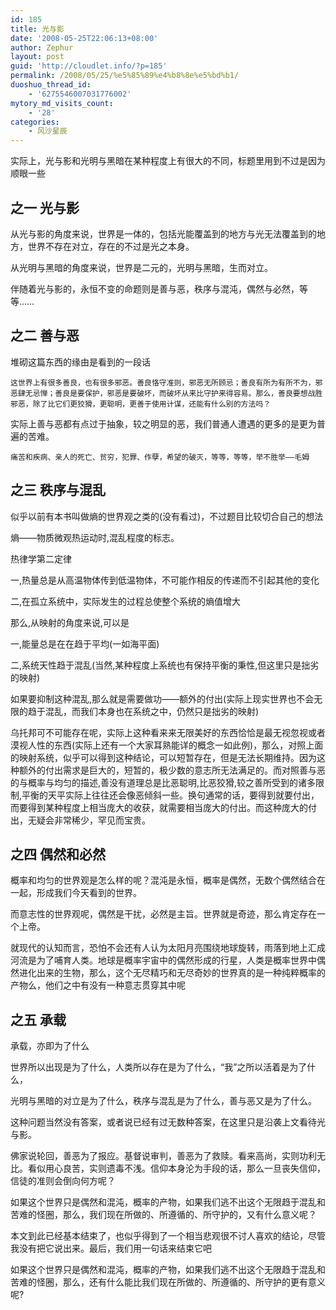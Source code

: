 ```yaml
---
id: 185
title: 光与影
date: '2008-05-25T22:06:13+08:00'
author: Zephur
layout: post
guid: 'http://cloudlet.info/?p=185'
permalink: /2008/05/25/%e5%85%89%e4%b8%8e%e5%bd%b1/
duoshuo_thread_id:
    - '6275546007031776002'
mytory_md_visits_count:
    - '28'
categories:
    - 风沙星辰
---
```


实际上，光与影和光明与黑暗在某种程度上有很大的不同，标题里用到不过是因为顺眼一些

## 之一 光与影

从光与影的角度来说，世界是一体的，包括光能覆盖到的地方与光无法覆盖到的地方，世界不存在对立，存在的不过是光之本身。

从光明与黑暗的角度来说，世界是二元的，光明与黑暗，生而对立。

伴随着光与影的，永恒不变的命题则是善与恶，秩序与混沌，偶然与必然，等等……

<!--more-->

## 之二 善与恶

堆砌这篇东西的缘由是看到的一段话

`这世界上有很多善良，也有很多邪恶。善良恪守准则，邪恶无所顾忌；善良有所为有所不为，邪恶肆无忌惮；善良是要保护，邪恶是要破坏，而破坏从来比守护来得容易。那么，善良要想战胜邪恶，除了比它们更狡猾，更聪明，更善于使用计谋，还能有什么别的方法吗？`

实际上善与恶都有点过于抽象，较之明显的恶，我们普通人遭遇的更多的是更为普遍的苦难。

`痛苦和疾病、亲人的死亡、贫穷，犯罪、作孽，希望的破灭，等等，等等，举不胜举——毛姆`

## 之三 秩序与混乱

似乎以前有本书叫做熵的世界观之类的(没有看过)，不过题目比较切合自己的想法

熵——物质微观热运动时,混乱程度的标志。

热律学第二定律

一,热量总是从高温物体传到低温物体，不可能作相反的传递而不引起其他的变化

二,在孤立系统中，实际发生的过程总使整个系统的熵值增大

那么,从映射的角度来说,可以是

一,能量总是在在趋于平均(一如海平面)

二,系统天性趋于混乱(当然,某种程度上系统也有保持平衡的秉性,但这里只是拙劣的映射)

如果要抑制这种混乱,那么就是需要做功——额外的付出(实际上现实世界也不会无限的趋于混乱，而我们本身也在系统之中，仍然只是拙劣的映射)

乌托邦可不可能存在呢，实际上这种看来来无限美好的东西恰恰是最无视忽视或者漠视人性的东西(实际上还有一个大家耳熟能详的概念一如此例)，那么，对照上面的映射系统，似乎可以得到这种结论，可以短暂存在，但是无法长期维持。因为这种额外的付出需求是巨大的，短暂的，极少数的意志所无法满足的。而对照善与恶的与概率与均匀的描述,善没有道理总是比恶聪明,比恶狡猾,较之善所受到的诸多限制,平衡的天平实际上往往还会像恶倾斜一些。换句通常的话，要得到就要付出，而要得到某种程度上相当庞大的收获，就需要相当庞大的付出。而这种庞大的付出，无疑会非常稀少，罕见而宝贵。

## 之四 偶然和必然

概率和均匀的世界观是怎么样的呢？混沌是永恒，概率是偶然，无数个偶然结合在一起，形成我们今天看到的世界。

而意志性的世界观呢，偶然是干扰，必然是主旨。世界就是奇迹，那么肯定存在一个上帝。

就现代的认知而言，恐怕不会还有人认为太阳月亮围绕地球旋转，雨落到地上汇成河流是为了哺育人类。地球是概率宇宙中的偶然形成的行星，人类是概率世界中偶然进化出来的生物，那么，这个无尽精巧和无尽奇妙的世界真的是一种纯粹概率的产物么，他们之中有没有一种意志贯穿其中呢

## 之五 承载

承载，亦即为了什么

世界所以出现是为了什么，人类所以存在是为了什么，“我”之所以活着是为了什么，

光明与黑暗的对立是为了什么，秩序与混乱是为了什么，善与恶又是为了什么。

这种问题当然没有答案，或者说已经有过无数种答案，在这里只是沿袭上文看待光与影。

佛家说轮回，善恶为了报应。基督说审判，善恶为了救赎。看来高尚，实则功利无比。看似用心良苦，实则遗毒不浅。信仰本身沦为手段的话，那么一旦丧失信仰，信徒的准则会倒向何方呢？

如果这个世界只是偶然和混沌，概率的产物，如果我们逃不出这个无限趋于混乱和苦难的怪圈，那么，我们现在所做的、所遵循的、所守护的，又有什么意义呢？

本文到此已经基本结束了，也似乎得到了一个相当悲观很不讨人喜欢的结论，尽管我没有把它说出来。最后，我们用一句话来结束它吧

如果这个世界只是偶然和混沌，概率的产物，如果我们逃不出这个无限趋于混乱和苦难的怪圈，那么，还有什么能比我们现在所做的、所遵循的、所守护的更有意义呢?